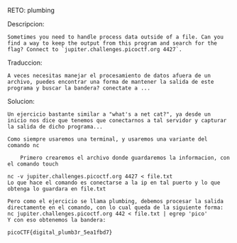 RETO: plumbing

Descripcion: 

	Sometimes you need to handle process data outside of a file. Can you find a way to keep the output from this program and search for the flag? Connect to `jupiter.challenges.picoctf.org 4427`.

Traduccion:

	A veces necesitas manejar el procesamiento de datos afuera de un archivo, puedes encontrar una forma de mantener la salida de este programa y buscar la bandera? conectate a ...

Solucion: 

	Un ejercicio bastante similar a "what's a net cat?", ya desde un inicio nos dice que tenemos que conectarnos a tal servidor y capturar la salida de dicho programa...

	Como siempre usaremos una terminal, y usaremos una variante del comando nc

		Primero crearemos el archivo donde guardaremos la informacion, con el comando touch

	nc -v jupiter.challenges.picoctf.org 4427 < file.txt
	Lo que hace el comando es conectarse a la ip en tal puerto y lo que obtenga lo guardara en file.txt

	Pero como el ejercicio se llama plumbing, debemos procesar la salida directamente en el comando, con lo cual queda de la siguiente forma:
	nc jupiter.challenges.picoctf.org 442 < file.txt | egrep 'pico'
	Y con eso obtenemos la bandera:

	picoCTF{digital_plumb3r_5ea1fbd7}

	 
